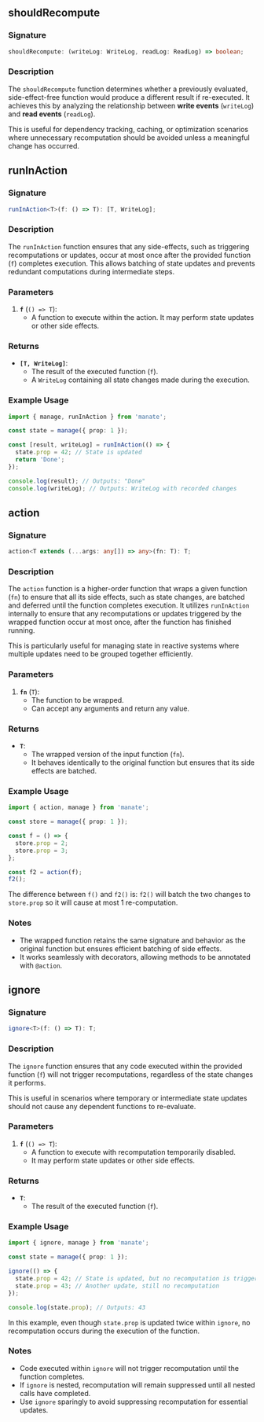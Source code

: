 ## shouldRecompute

### **Signature**

```typescript
shouldRecompute: (writeLog: WriteLog, readLog: ReadLog) => boolean;
```

### **Description**

The `shouldRecompute` function determines whether a previously evaluated, side-effect-free function would produce a different result if re-executed. It achieves this by analyzing the relationship between **write events** (`writeLog`) and **read events** (`readLog`).

This is useful for dependency tracking, caching, or optimization scenarios where unnecessary recomputation should be avoided unless a meaningful change has occurred.

## runInAction

### Signature

```typescript
runInAction<T>(f: () => T): [T, WriteLog];
```

### Description

The `runInAction` function ensures that any side-effects, such as triggering recomputations or updates, occur at most once after the provided function (`f`) completes execution. This allows batching of state updates and prevents redundant computations during intermediate steps.

### Parameters

1. **`f`** (`() => T`):
   - A function to execute within the action. It may perform state updates or other side effects.

### Returns

- **`[T, WriteLog]`**:
  - The result of the executed function (`f`).
  - A `WriteLog` containing all state changes made during the execution.

### Example Usage

```typescript
import { manage, runInAction } from 'manate';

const state = manage({ prop: 1 });

const [result, writeLog] = runInAction(() => {
  state.prop = 42; // State is updated
  return 'Done';
});

console.log(result); // Outputs: "Done"
console.log(writeLog); // Outputs: WriteLog with recorded changes
```

## action

### Signature

```typescript
action<T extends (...args: any[]) => any>(fn: T): T;
```

### Description

The `action` function is a higher-order function that wraps a given function (`fn`) to ensure that all its side effects, such as state changes, are batched and deferred until the function completes execution. It utilizes `runInAction` internally to ensure that any recomputations or updates triggered by the wrapped function occur at most once, after the function has finished running.

This is particularly useful for managing state in reactive systems where multiple updates need to be grouped together efficiently.

### Parameters

1. **`fn`** (`T`):
   - The function to be wrapped.
   - Can accept any arguments and return any value.

### Returns

- **`T`**:
  - The wrapped version of the input function (`fn`).
  - It behaves identically to the original function but ensures that its side effects are batched.

### Example Usage

```typescript
import { action, manage } from 'manate';

const store = manage({ prop: 1 });

const f = () => {
  store.prop = 2;
  store.prop = 3;
};

const f2 = action(f);
f2();
```

The difference between `f()` and `f2()` is: `f2()` will batch the two changes to `store.prop` so it will cause at most 1 re-computation.

### Notes

- The wrapped function retains the same signature and behavior as the original function but ensures efficient batching of side effects.
- It works seamlessly with decorators, allowing methods to be annotated with `@action`.

## ignore

### **Signature**

```typescript
ignore<T>(f: () => T): T;
```

### **Description**

The `ignore` function ensures that any code executed within the provided function (`f`) will not trigger recomputations, regardless of the state changes it performs.

This is useful in scenarios where temporary or intermediate state updates should not cause any dependent functions to re-evaluate.

### **Parameters**

1. **`f`** (`() => T`):
   - A function to execute with recomputation temporarily disabled.
   - It may perform state updates or other side effects.

### **Returns**

- **`T`**:
  - The result of the executed function (`f`).

### **Example Usage**

```typescript
import { ignore, manage } from 'manate';

const state = manage({ prop: 1 });

ignore(() => {
  state.prop = 42; // State is updated, but no recomputation is triggered
  state.prop = 43; // Another update, still no recomputation
});

console.log(state.prop); // Outputs: 43
```

In this example, even though `state.prop` is updated twice within `ignore`, no recomputation occurs during the execution of the function.

### **Notes**

- Code executed within `ignore` will not trigger recomputation until the function completes.
- If `ignore` is nested, recomputation will remain suppressed until all nested calls have completed.
- Use `ignore` sparingly to avoid suppressing recomputation for essential updates.
